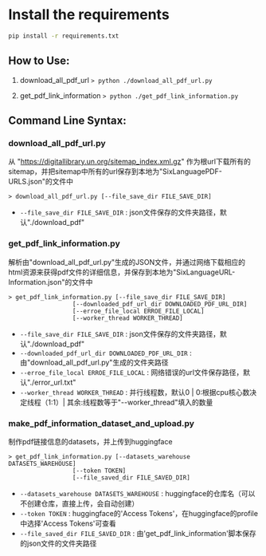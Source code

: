 # Install the requirements
```bash
pip install -r requirements.txt

```

## How to Use:

  1. download_all_pdf_url
     `> python ./download_all_pdf_url.py`

  2. get_pdf_link_information
     `> python ./get_pdf_link_information.py`

## Command Line Syntax:

### download_all_pdf_url.py

从 "https://digitallibrary.un.org/sitemap_index.xml.gz" 作为根url下载所有的sitemap，并把sitemap中所有的url保存到本地为"SixLanguagePDF-URLS.json"的文件中

    > download_all_pdf_url.py [--file_save_dir FILE_SAVE_DIR]

  * `--file_save_dir FILE_SAVE_DIR` : json文件保存的文件夹路径，默认"./download_pdf"

### get_pdf_link_information.py

解析由"download_all_pdf_url.py"生成的JSON文件，并通过网络下载相应的html资源来获得pdf文件的详细信息，并保存到本地为"SixLanguageURL-Information.json"的文件中

    > get_pdf_link_information.py [--file_save_dir FILE_SAVE_DIR]
                      [--downloaded_pdf_url_dir DOWNLOADED_PDF_URL_DIR]
                      [--erroe_file_local ERROE_FILE_LOCAL]
                      [--worker_thread WORKER_THREAD]

  * `--file_save_dir FILE_SAVE_DIR` : json文件保存的文件夹路径，默认"./download_pdf"
  * `--downloaded_pdf_url_dir DOWNLOADED_PDF_URL_DIR` : 由"download_all_pdf_url.py"生成的文件夹路径
  * `--erroe_file_local ERROE_FILE_LOCAL` : 网络错误的url文件保存路径，默认"./error_url.txt"
  * `--worker_thread WORKER_THREAD` : 并行线程数，默认0 | 0:根据cpu核心数决定线程（1:1）| 其余:线程数等于"--worker_thread"填入的数量

### make_pdf_information_dataset_and_upload.py

制作pdf链接信息的datasets，并上传到huggingface

    > get_pdf_link_information.py [--datasets_warehouse DATASETS_WAREHOUSE] 
                      [--token TOKEN] 
                      [--file_saved_dir FILE_SAVED_DIR]

  * `--datasets_warehouse DATASETS_WAREHOUSE` : huggingface的仓库名（可以不创建仓库，直接上传，会自动创建）
  * `--token TOKEN` : huggingface的'Access Tokens'，在huggingface的profile中选择'Access Tokens'可查看
  * `--file_saved_dir FILE_SAVED_DIR` : 由'get_pdf_link_information'脚本保存的json文件的文件夹路径     


